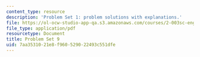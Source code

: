 ```yaml
---
content_type: resource
description: 'Problem Set 1: problem solutions with explanations.'
file: https://ol-ocw-studio-app-qa.s3.amazonaws.com/courses/2-003sc-engineering-dynamics-fall-2011/7aa3531021e8f960529022493c551dfe_MIT2_003SCF11_pset9.pdf
file_type: application/pdf
resourcetype: Document
title: Problem Set 9
uid: 7aa35310-21e8-f960-5290-22493c551dfe
---
```

